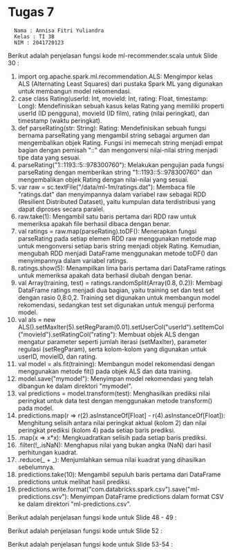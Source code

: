 # Tugas 7
      Nama : Annisa Fitri Yuliandra
      Kelas : TI 3B
      NIM : 2041720123
      
Berikut adalah penjelasan fungsi kode ml-recommender.scala untuk Slide 30 :

1. import org.apache.spark.ml.recommendation.ALS: Mengimpor kelas ALS (Alternating Least Squares) dari pustaka Spark ML yang digunakan untuk membangun model rekomendasi.
2. case class Rating(userId: Int, movieId: Int, rating: Float, timestamp: Long): Mendefinisikan sebuah kasus kelas Rating yang memiliki properti userId (ID pengguna), movieId (ID film), rating (nilai peringkat), dan timestamp (waktu peringkat).
3. def parseRating(str: String): Rating: Mendefinisikan sebuah fungsi bernama parseRating yang mengambil string sebagai argumen dan mengembalikan objek Rating. Fungsi ini memecah string menjadi empat bagian dengan pemisah "::" dan mengonversi nilai-nilai string menjadi tipe data yang sesuai.
4. parseRating("1::1193::5::978300760"): Melakukan pengujian pada fungsi parseRating dengan memberikan string "1::1193::5::978300760" dan mengembalikan objek Rating dengan nilai-nilai yang sesuai.
5. var raw = sc.textFile("/data/ml-1m/ratings.dat"): Membaca file "ratings.dat" dan menyimpannya dalam variabel raw sebagai RDD (Resilient Distributed Dataset), yaitu kumpulan data terdistribusi yang dapat diproses secara paralel.
6. raw.take(1): Mengambil satu baris pertama dari RDD raw untuk memeriksa apakah file berhasil dibaca dengan benar.
7. val ratings = raw.map(parseRating).toDF(): Menerapkan fungsi parseRating pada setiap elemen RDD raw menggunakan metode map untuk mengonversi setiap baris string menjadi objek Rating. Kemudian, mengubah RDD menjadi DataFrame menggunakan metode toDF() dan menyimpannya dalam variabel ratings.
8. ratings.show(5): Menampilkan lima baris pertama dari DataFrame ratings untuk memeriksa apakah data berhasil diubah dengan benar.
9. val Array(training, test) = ratings.randomSplit(Array(0.8, 0.2)): Membagi DataFrame ratings menjadi dua bagian, yaitu training set dan test set dengan rasio 0,8:0,2. Training set digunakan untuk membangun model rekomendasi, sedangkan test set digunakan untuk menguji performa model.
10. val als = new ALS().setMaxIter(5).setRegParam(0.01).setUserCol("userId").setItemCol("movieId").setRatingCol("rating"): Membuat objek ALS dengan mengatur parameter seperti jumlah iterasi (setMaxIter), parameter regulasi (setRegParam), serta kolom-kolom yang digunakan untuk userID, movieID, dan rating.
11. val model = als.fit(training): Membangun model rekomendasi dengan menggunakan metode fit() pada objek ALS dan data training.
12. model.save("mymodel"): Menyimpan model rekomendasi yang telah dibangun ke dalam direktori "mymodel".
13. val predictions = model.transform(test): Menghasilkan prediksi nilai peringkat untuk data test dengan menggunakan metode transform() pada model.
14. predictions.map(r => r(2).asInstanceOf[Float] - r(4).asInstanceOf[Float]): Menghitung selisih antara nilai peringkat aktual (kolom 2) dan nilai peringkat prediksi (kolom 4) pada setiap baris prediksi.
15. .map(x => x*x): Mengkuadratkan selisih pada setiap baris prediksi.
16. .filter(!_.isNaN): Menghapus nilai yang bukan angka (NaN) dari hasil perhitungan kuadrat.
17. .reduce(_ + _): Menjumlahkan semua nilai kuadrat yang dihasilkan sebelumnya.
18. predictions.take(10): Mengambil sepuluh baris pertama dari DataFrame predictions untuk melihat hasil prediksi.
19. predictions.write.format("com.databricks.spark.csv").save("ml-predictions.csv"): Menyimpan DataFrame predictions dalam format CSV ke dalam direktori "ml-predictions.csv".

Berikut adalah penjelasan fungsi kode untuk Slide 48 - 49 :


Berikut adalah penjelasan fungsi kode untuk Slide 52 :


Berikut adalah penjelasan fungsi kode untuk Slide 53-54 :


